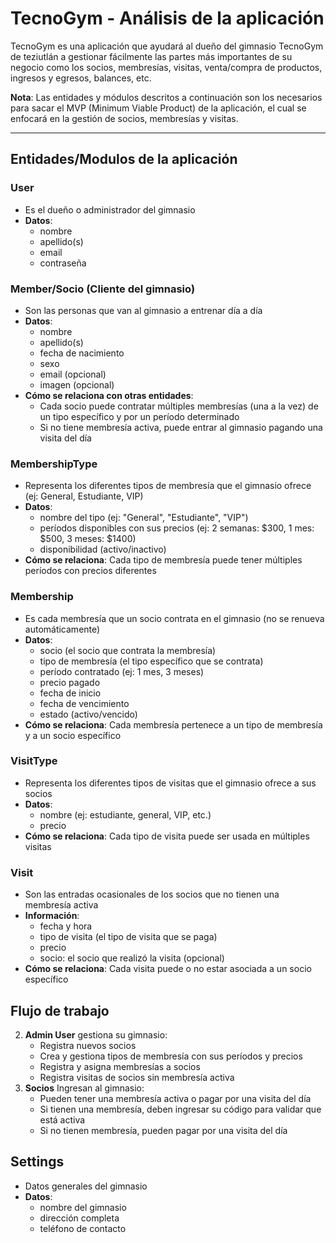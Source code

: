 # TecnoGym - Análisis de la aplicación

TecnoGym es una aplicación que ayudará al dueño del gimnasio TecnoGym de teziutlán a gestionar
fácilmente las partes más importantes de su negocio como los socios, membresías, visitas, venta/compra de productos,
ingresos y egresos, balances, etc.

**Nota**: Las entidades y módulos descritos a continuación son los necesarios para sacar el MVP (Minimum Viable Product) de la aplicación, el cual se enfocará en la gestión de socios, membresías y visitas.

<hr>

## Entidades/Modulos de la aplicación

### User
- Es el dueño o administrador del gimnasio
- **Datos**:
  - nombre
  - apellido(s)
  - email
  - contraseña

### Member/Socio (Cliente del gimnasio)
- Son las personas que van al gimnasio a entrenar día a día
- **Datos**:
  - nombre
  - apellido(s)
  - fecha de nacimiento
  - sexo
  - email (opcional)
  - imagen (opcional)
- **Cómo se relaciona con otras entidades**:
  - Cada socio puede contratar múltiples membresías (una a la vez) de un tipo específico y por un período determinado
  - Si no tiene membresía activa, puede entrar al gimnasio pagando una visita del día

### MembershipType
- Representa los diferentes tipos de membresía que el gimnasio ofrece (ej: General, Estudiante, VIP)
- **Datos**:
  - nombre del tipo (ej: "General", "Estudiante", "VIP")
  - períodos disponibles con sus precios (ej: 2 semanas: $300, 1 mes: $500, 3 meses: $1400)
  - disponibilidad (activo/inactivo)
- **Cómo se relaciona**: Cada tipo de membresía puede tener múltiples períodos con precios diferentes

### Membership
- Es cada membresía que un socio contrata en el gimnasio (no se renueva automáticamente)
- **Datos**:
  - socio (el socio que contrata la membresía)
  - tipo de membresía (el tipo específico que se contrata)
  - período contratado (ej: 1 mes, 3 meses)
  - precio pagado
  - fecha de inicio
  - fecha de vencimiento
  - estado (activo/vencido)
- **Cómo se relaciona**: Cada membresía pertenece a un tipo de membresía y a un socio específico

### VisitType
- Representa los diferentes tipos de visitas que el gimnasio ofrece a sus socios
- **Datos**:
  - nombre (ej: estudiante, general, VIP, etc.)
  - precio
- **Cómo se relaciona**: Cada tipo de visita puede ser usada en múltiples visitas

### Visit
- Son las entradas ocasionales de los socios que no tienen una membresía activa
- **Información**:
  - fecha y hora
  - tipo de visita (el tipo de visita que se paga)
  - precio
  - socio: el socio que realizó la visita (opcional)
- **Cómo se relaciona**: Cada visita puede o no estar asociada a un socio específico

## Flujo de trabajo

2. **Admin User** gestiona su gimnasio:
   - Registra nuevos socios
   - Crea y gestiona tipos de membresía con sus períodos y precios
   - Registra y asigna membresías a socios
   - Registra visitas de socios sin membresía activa
3. **Socios** Ingresan al gimnasio:
   - Pueden tener una membresía activa o pagar por una visita del día
   - Si tienen una membresía, deben ingresar su código para validar que está activa
   - Si no tienen membresía, pueden pagar por una visita del día

## Settings
- Datos generales del gimnasio
- **Datos**:
  - nombre del gimnasio
  - dirección completa
  - teléfono de contacto
